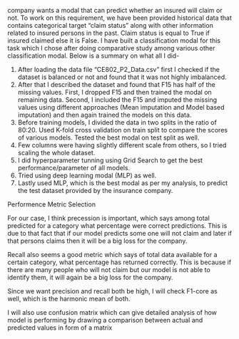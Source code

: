 company wants a modal that can predict whether an insured will claim or not. To work on this requirement, we have been provided historical data that contains categorical target “claim status” along with other information related to insured persons in the past.  Claim status is equal to True if insured claimed else it is False. 
I have built a classification modal for this task which I chose after doing comparative study among various other classification modal. Below is a summary on what all I did-


1.	After loading the data file “CE802_P2_Data.csv” first I checked if the dataset is balanced or not and found that it was not highly imbalanced.
2.	After that I described the dataset and found that F15 has half of the missing values. First, I dropped F15 and then trained the modal on remaining data. Second, I included the F15 and imputed the missing values using different approaches (Mean imputation and Model based imputation) and then again trained the models on this data.
3.	Before training models, I divided the data in two splits in the ratio of 80:20. Used K-fold cross validation on train split to compare the scores of various models. Tested the best modal on test split as well. 
4.	Few columns were having slightly different scale from others, so I tried scaling the whole dataset.
5.	I did hyperparameter tunning using Grid Search to get the best performance/parameter of all models.
6.	Tried using deep learning modal (MLP) as well.
7.	Lastly used MLP, which is the best modal as per my analysis, to predict the test dataset provided by the insurance company.


Performence Metric Selection

For our case, I think precession is important, which says among total predicted for a category what percentage were correct predictions. This is due to that fact that if our model predicts some one will not claim and later if that persons claims then it will be a big loss for the company.

Recall also seems a good metric which says of total data available for a certain category, what percentage has returned correctly. This is because if there are many people who will not claim but our model is not able to identify them, it will again be a big loss for the company.

Since we want precision and recall both be high, I will check F1-core as well, which is the harmonic mean of both.

I will also use confusion matrix which can give detailed analysis of how model is performing by drawing a comparison between actual and predicted values in form of a matrix
